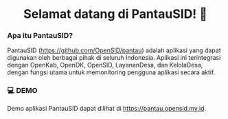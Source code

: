 <h1 align="center">Selamat datang di PantauSID! 👋</h1>

### Apa itu PantauSID?
PantauSID (https://github.com/OpenSID/pantau) adalah aplikasi yang dapat digunakan oleh berbagai pihak di seluruh Indonesia. Aplikasi ini terintegrasi dengan OpenKab, OpenDK, OpenSID, LayananDesa, dan KelolaDesa, dengan fungsi utama untuk memonitoring pengguna aplikasi secara aktif.

### 💻 DEMO
Demo aplikasi PantauSID dapat dilihat di https://pantau.opensid.my.id.